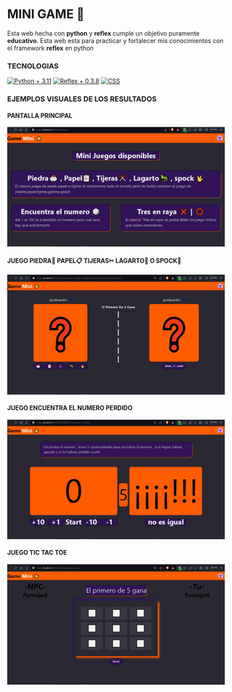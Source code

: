 # MINI GAME 🌟

Esta web hecha con **python** y **reflex** cumple un objetivo puramente **educativo**.
Esta web esta para practicar y fortalecer mis conocimientos con el framework **reflex** en python

### TECNOLOGIAS

[![Python + 3.11](https://img.shields.io/badge/Python-green?style=for-the-badge&logo=python&logoColor=white&labelColor=101010)]()
[![Reflex + 0.3.8](https://img.shields.io/badge/Reflex-purple?style=for-the-badge&logo=Reflex&logoColor=white&labelColor=101010)]()
[![CSS](https://img.shields.io/badge/CSS-blue?style=for-the-badge&logo=CSS3&logoColor=white&labelColor=101010)]()

### EJEMPLOS VISUALES DE LOS RESULTADOS

#### PANTALLA PRINCIPAL

![pantalla principal](pagina-principal.jpg)

#### JUEGO PIEDRA🥌 PAPEL📋 TIJERAS✂ LAGARTO🦎 O SPOCK🖖

![juego uno](Juego-uno.jpg)

#### JUEGO ENCUENTRA EL NUMERO PERDIDO

![juego dos](Juego-dos.jpg)

#### JUEGO TIC TAC TOE

![juego tres](Juego-tres.jpg)

